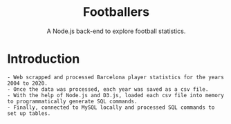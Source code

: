<h1 align="center">Footballers</h1>
<p align="center">
  A Node.js back-end to explore football statistics.
</p>

# Introduction

    - Web scrapped and processed Barcelona player statistics for the years 2004 to 2020.
    - Once the data was processed, each year was saved as a csv file.
    - With the help of Node.js and D3.js, loaded each csv file into memory to programmatically generate SQL commands.
    - Finally, connected to MySQL locally and processed SQL commands to set up tables.
   
